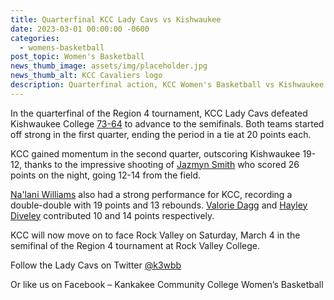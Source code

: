 ```yaml
---
title: Quarterfinal KCC Lady Cavs vs Kishwaukee
date: 2023-03-01 00:00:00 -0600
categories:
  - womens-basketball
post_topic: Women's Basketball
news_thumb_image: assets/img/placeholder.jpg
news_thumb_alt: KCC Cavaliers logo
description: Quarterfinal action, KCC Women's Basketball vs Kishwaukee College on 3/1
---
```

<div><p>In the quarterfinal of the Region 4 tournament, KCC Lady Cavs defeated Kishwaukee College <a target="_blank" rel="noopener noreferrer" href="https://www.njcaa.org/sports/wbkb/2022-23/div2/boxscores/20230301_7ek9.xml?view=boxscore">73-64</a> to advance to the semifinals. Both teams started off strong in the first quarter, ending the period in a tie at 20 points each.</p><p>KCC gained momentum in the second quarter, outscoring Kishwaukee 19-12, thanks to the impressive shooting of <a target="_blank" rel="noopener noreferrer" href="https://athletics.kcc.edu/womens-basketball/roster/#jazmyn-smith">Jazmyn Smith</a> who scored 26 points on the night, going 12-14 from the field.</p><p><a target="_blank" rel="noopener noreferrer" href="https://athletics.kcc.edu/womens-basketball/roster/#nalani-williams">Na'lani Williams</a> also had a strong performance for KCC, recording a double-double with 19 points and 13 rebounds. <a target="_blank" rel="noopener noreferrer" href="https://athletics.kcc.edu/womens-basketball/roster/#valorie-dagg">Valorie Dagg</a> and <a target="_blank" rel="noopener noreferrer" href="https://athletics.kcc.edu/womens-basketball/roster/#hayley-diveley">Hayley Diveley</a> contributed 10 and 14 points respectively.</p><p>KCC will now move on to face Rock Valley on Saturday, March 4 in the semifinal of the Region 4 tournament at Rock Valley College.</p><p>Follow the Lady Cavs on Twitter <a target="_blank" rel="noopener noreferrer" href="https://twitter.com/k3Wbb">@k3wbb</a></p><p>Or like us on Facebook – Kankakee Community College Women’s Basketball</p></div>

